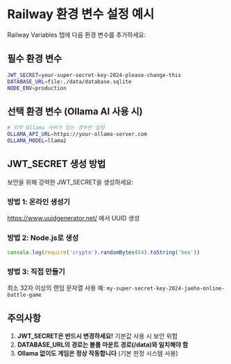 # Railway 환경 변수 설정 예시

Railway Variables 탭에 다음 환경 변수를 추가하세요:

## 필수 환경 변수

```bash
JWT_SECRET=your-super-secret-key-2024-please-change-this
DATABASE_URL=file:./data/database.sqlite
NODE_ENV=production
```

## 선택 환경 변수 (Ollama AI 사용 시)

```bash
# 외부 Ollama 서버가 있는 경우만 설정
OLLAMA_API_URL=https://your-ollama-server.com
OLLAMA_MODEL=llama2
```

## JWT_SECRET 생성 방법

보안을 위해 강력한 JWT_SECRET을 생성하세요:

### 방법 1: 온라인 생성기
https://www.uuidgenerator.net/ 에서 UUID 생성

### 방법 2: Node.js로 생성
```javascript
console.log(require('crypto').randomBytes(64).toString('hex'))
```

### 방법 3: 직접 만들기
최소 32자 이상의 랜덤 문자열 사용
예: `my-super-secret-key-2024-jaeho-online-battle-game`

## 주의사항

1. **JWT_SECRET은 반드시 변경하세요!** 기본값 사용 시 보안 위험
2. **DATABASE_URL의 경로는 볼륨 마운트 경로(/data)와 일치해야 함**
3. **Ollama 없이도 게임은 정상 작동합니다** (기본 판정 시스템 사용)